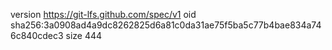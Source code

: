 version https://git-lfs.github.com/spec/v1
oid sha256:3a0908ad4a9dc8262825d6a81c0da31ae75f5ba5c77b4bae834a746c840cdec3
size 444
